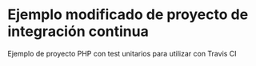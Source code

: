 # Ejemplo modificado de proyecto de integración continua

Ejemplo de proyecto PHP con test unitarios para utilizar con Travis CI



